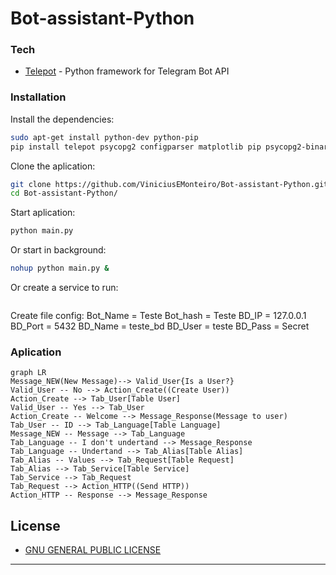 
# Bot-assistant-Python

### Tech

* [Telepot](https://github.com/nickoala/telepot) - Python framework for Telegram Bot API


### Installation

Install the dependencies:
```sh
sudo apt-get install python-dev python-pip
pip install telepot psycopg2 configparser matplotlib pip psycopg2-binary
```

Clone the aplication:
```sh
git clone https://github.com/ViniciusEMonteiro/Bot-assistant-Python.git
cd Bot-assistant-Python/
```

Start aplication:
```sh
python main.py
```

Or start in background:
```sh
nohup python main.py &
```

Or create a service to run:
```sh

```

Create file config:
Bot_Name = Teste
Bot_hash = Teste
BD_IP = 127.0.0.1
BD_Port = 5432
BD_Name = teste_bd
BD_User = teste
BD_Pass = Secret

### Aplication

```mermaid
graph LR
Message_NEW(New Message)--> Valid_User{Is a User?}
Valid_User -- No --> Action_Create((Create User)) 
Action_Create --> Tab_User[Table User]
Valid_User -- Yes --> Tab_User
Action_Create -- Welcome --> Message_Response(Message to user)
Tab_User -- ID --> Tab_Language[Table Language]
Message_NEW -- Message --> Tab_Language
Tab_Language -- I don't undertand --> Message_Response
Tab_Language -- Undertand --> Tab_Alias[Table Alias]
Tab_Alias -- Values --> Tab_Request[Table Request]
Tab_Alias --> Tab_Service[Table Service]
Tab_Service --> Tab_Request
Tab_Request --> Action_HTTP((Send HTTP)) 
Action_HTTP -- Response --> Message_Response
```

License
----

* [GNU GENERAL PUBLIC LICENSE](https://github.com/ViniciusEMonteiro/Bot-assistant-Python/blob/master/LICENSE)
----

